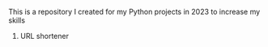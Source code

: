 This is a repository I created for my Python projects in 2023 to increase my skills

1) URL shortener